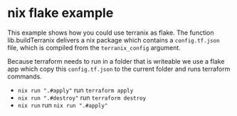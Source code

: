 # nix flake example

This example shows how you could use terranix as flake.
The function lib.buildTerranix delivers a nix package which contains
a `config.tf.json` file, which is compiled from the `terranix_config` argument.

Because terraform needs to run in a folder that is writeable
we use a flake app which copy this `config.tf.json` to the current folder
and runs terraform commands.

* `nix run ".#apply"` run `terraform apply`
* `nix run ".#destroy"` run `terraform destroy`
* `nix run` run `nix run ".#apply"`
